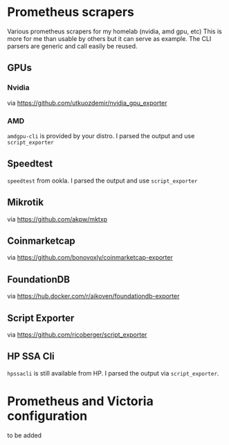 # Prometheus scrapers

Various prometheus scrapers for my homelab (nvidia, amd gpu, etc)
This is more for me than usable by others but it can serve as example.
The CLI parsers are generic and call easily be reused.

## GPUs

### Nvidia

via https://github.com/utkuozdemir/nvidia_gpu_exporter

### AMD

`amdgpu-cli` is provided by your distro.
I parsed the output and use `script_exporter`

## Speedtest

`speedtest` from ookla.
I parsed the output and use  `script_exporter`

## Mikrotik

via https://github.com/akpw/mktxp

## Coinmarketcap

via https://github.com/bonovoxly/coinmarketcap-exporter

## FoundationDB

via https://hub.docker.com/r/aikoven/foundationdb-exporter

## Script Exporter

via https://github.com/ricoberger/script_exporter

## HP SSA Cli

`hpssacli` is still available from HP.
I parsed the output via `script_exporter`.

# Prometheus and Victoria configuration

to be added


